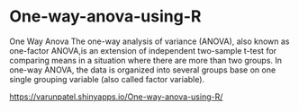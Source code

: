 # One-way-anova-using-R

One Way Anova
The one-way analysis of variance (ANOVA), also known as one-factor ANOVA,is an extension of independent two-sample t-test for comparing means in a situation where there are more than two groups. In one-way ANOVA, the data is organized into several groups base on one single grouping variable (also called factor variable).


https://varunpatel.shinyapps.io/One-way-anova-using-R/
